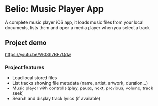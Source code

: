 # Belio: Music Player App

A complete music player iOS app, it loads music files from your local documents, lists them and open a media player when you select a track

## Project demo

https://youtu.be/WO3h7BF7Qdw

### Project features

* Load local stored files
* List tracks showing file metadata (name, artist, artwork, duration...)
* Music player with controlls (play, pause, next, previous, volume, track seek)
* Search and display track lyrics (if available)

